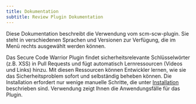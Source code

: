 ```yaml
---
title: Dokumentation
subtitle: Review Plugin Dokumentation
---
```

Diese Dokumentation beschreibt die Verwendung vom scm-scw-plugin. Sie steht in verschiedenen Sprachen und Versionen zur Verfügung, die im Menü rechts ausgewählt werden können.

Das Secure Code Warrior Plugin findet sicherheitsrelevante Schlüsselwörter (z.B. XSS) in Pull Requests und fügt automatisch Lernressourcen (Videos und Links) hinzu. 
Mit diesen Ressourcen können Entwickler lernen, wie sie das Sicherheitsproblem sofort und selbständig beheben können. 
Die Installation erfordert nur wenige manuelle Schritte, die unter [Installation]() beschrieben sind. Verwendung zeigt Ihnen die Anwendungsfälle für das Plugin.
